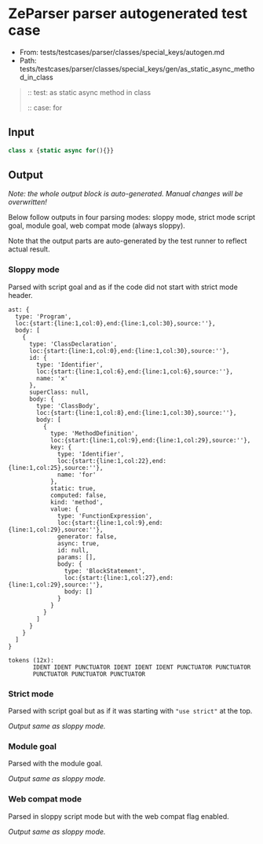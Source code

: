 # ZeParser parser autogenerated test case

- From: tests/testcases/parser/classes/special_keys/autogen.md
- Path: tests/testcases/parser/classes/special_keys/gen/as_static_async_method_in_class

> :: test: as static async method in class
>
> :: case: for

## Input


`````js
class x {static async for(){}}
`````

## Output

_Note: the whole output block is auto-generated. Manual changes will be overwritten!_

Below follow outputs in four parsing modes: sloppy mode, strict mode script goal, module goal, web compat mode (always sloppy).

Note that the output parts are auto-generated by the test runner to reflect actual result.

### Sloppy mode

Parsed with script goal and as if the code did not start with strict mode header.

`````
ast: {
  type: 'Program',
  loc:{start:{line:1,col:0},end:{line:1,col:30},source:''},
  body: [
    {
      type: 'ClassDeclaration',
      loc:{start:{line:1,col:0},end:{line:1,col:30},source:''},
      id: {
        type: 'Identifier',
        loc:{start:{line:1,col:6},end:{line:1,col:6},source:''},
        name: 'x'
      },
      superClass: null,
      body: {
        type: 'ClassBody',
        loc:{start:{line:1,col:8},end:{line:1,col:30},source:''},
        body: [
          {
            type: 'MethodDefinition',
            loc:{start:{line:1,col:9},end:{line:1,col:29},source:''},
            key: {
              type: 'Identifier',
              loc:{start:{line:1,col:22},end:{line:1,col:25},source:''},
              name: 'for'
            },
            static: true,
            computed: false,
            kind: 'method',
            value: {
              type: 'FunctionExpression',
              loc:{start:{line:1,col:9},end:{line:1,col:29},source:''},
              generator: false,
              async: true,
              id: null,
              params: [],
              body: {
                type: 'BlockStatement',
                loc:{start:{line:1,col:27},end:{line:1,col:29},source:''},
                body: []
              }
            }
          }
        ]
      }
    }
  ]
}

tokens (12x):
       IDENT IDENT PUNCTUATOR IDENT IDENT IDENT PUNCTUATOR PUNCTUATOR
       PUNCTUATOR PUNCTUATOR PUNCTUATOR
`````

### Strict mode

Parsed with script goal but as if it was starting with `"use strict"` at the top.

_Output same as sloppy mode._

### Module goal

Parsed with the module goal.

_Output same as sloppy mode._

### Web compat mode

Parsed in sloppy script mode but with the web compat flag enabled.

_Output same as sloppy mode._
